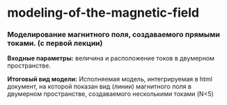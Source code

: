 # modeling-of-the-magnetic-field

### Моделирование магнитного поля, создаваемого прямыми токами. (с первой лекции)

**Входные параметры:** величина и расположение токов в двумерном
пространстве.

**Итоговый вид модели:** Исполняемая модель, интегрируемая в html документ,
на которой показан вид (линии) магнитного поля в двумерном пространстве,
создаваемого несколькими токами (N<5)
